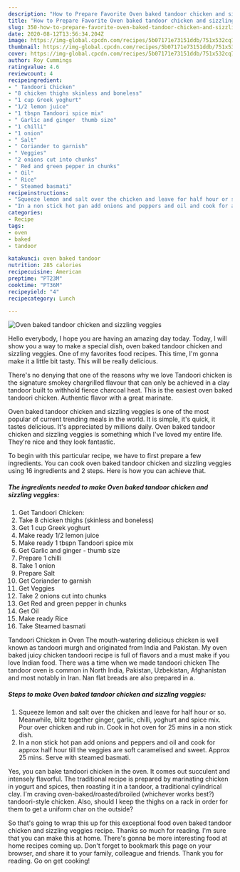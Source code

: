 ```yaml
---
description: "How to Prepare Favorite Oven baked tandoor chicken and sizzling veggies"
title: "How to Prepare Favorite Oven baked tandoor chicken and sizzling veggies"
slug: 350-how-to-prepare-favorite-oven-baked-tandoor-chicken-and-sizzling-veggies
date: 2020-08-12T13:56:34.204Z
image: https://img-global.cpcdn.com/recipes/5b07171e73151ddb/751x532cq70/oven-baked-tandoor-chicken-and-sizzling-veggies-recipe-main-photo.jpg
thumbnail: https://img-global.cpcdn.com/recipes/5b07171e73151ddb/751x532cq70/oven-baked-tandoor-chicken-and-sizzling-veggies-recipe-main-photo.jpg
cover: https://img-global.cpcdn.com/recipes/5b07171e73151ddb/751x532cq70/oven-baked-tandoor-chicken-and-sizzling-veggies-recipe-main-photo.jpg
author: Roy Cummings
ratingvalue: 4.6
reviewcount: 4
recipeingredient:
- " Tandoori Chicken"
- "8 chicken thighs skinless and boneless"
- "1 cup Greek yoghurt"
- "1/2 lemon juice"
- "1 tbspn Tandoori spice mix"
- " Garlic and ginger  thumb size"
- "1 chilli"
- "1 onion"
- " Salt"
- " Coriander to garnish"
- " Veggies"
- "2 onions cut into chunks"
- " Red and green pepper in chunks"
- " Oil"
- " Rice"
- " Steamed basmati"
recipeinstructions:
- "Squeeze lemon and salt over the chicken and leave for half hour or so. Meanwhile, blitz together ginger, garlic, chilli, yoghurt and spice mix. Pour over chicken and rub in. Cook in hot oven for 25 mins in a non stick dish."
- "In a non stick hot pan add onions and peppers and oil and cook for approx half hour till the veggies are soft caramelised and sweet. Approx 25 mins. Serve with steamed basmati."
categories:
- Recipe
tags:
- oven
- baked
- tandoor

katakunci: oven baked tandoor 
nutrition: 285 calories
recipecuisine: American
preptime: "PT23M"
cooktime: "PT36M"
recipeyield: "4"
recipecategory: Lunch

---
```



![Oven baked tandoor chicken and sizzling veggies](https://img-global.cpcdn.com/recipes/5b07171e73151ddb/751x532cq70/oven-baked-tandoor-chicken-and-sizzling-veggies-recipe-main-photo.jpg)

Hello everybody, I hope you are having an amazing day today. Today, I will show you a way to make a special dish, oven baked tandoor chicken and sizzling veggies. One of my favorites food recipes. This time, I'm gonna make it a little bit tasty. This will be really delicious.

There&#39;s no denying that one of the reasons why we love Tandoori chicken is the signature smokey chargrilled flavour that can only be achieved in a clay tandoor built to withhold fierce charcoal heat. This is the easiest oven baked tandoori chicken. Authentic flavor with a great marinate.

Oven baked tandoor chicken and sizzling veggies is one of the most popular of current trending meals in the world. It is simple, it's quick, it tastes delicious. It's appreciated by millions daily. Oven baked tandoor chicken and sizzling veggies is something which I've loved my entire life. They're nice and they look fantastic.


To begin with this particular recipe, we have to first prepare a few ingredients. You can cook oven baked tandoor chicken and sizzling veggies using 16 ingredients and 2 steps. Here is how you can achieve that.

<!--inarticleads1-->

##### The ingredients needed to make Oven baked tandoor chicken and sizzling veggies:

1. Get  Tandoori Chicken:
1. Take 8 chicken thighs (skinless and boneless)
1. Get 1 cup Greek yoghurt
1. Make ready 1/2 lemon juice
1. Make ready 1 tbspn Tandoori spice mix
1. Get  Garlic and ginger - thumb size
1. Prepare 1 chilli
1. Take 1 onion
1. Prepare  Salt
1. Get  Coriander to garnish
1. Get  Veggies
1. Take 2 onions cut into chunks
1. Get  Red and green pepper in chunks
1. Get  Oil
1. Make ready  Rice
1. Take  Steamed basmati


Tandoori Chicken in Oven The mouth-watering delicious chicken is well known as tandoori murgh and originated from India and Pakistan. My oven baked juicy chicken tandoori recipe is full of flavors and a must make if you love Indian food. There was a time when we made tandoori chicken The tandoor oven is common in North India, Pakistan, Uzbekistan, Afghanistan and most notably in Iran. Nan flat breads are also prepared in a. 

<!--inarticleads2-->

##### Steps to make Oven baked tandoor chicken and sizzling veggies:

1. Squeeze lemon and salt over the chicken and leave for half hour or so. Meanwhile, blitz together ginger, garlic, chilli, yoghurt and spice mix. Pour over chicken and rub in. Cook in hot oven for 25 mins in a non stick dish.
1. In a non stick hot pan add onions and peppers and oil and cook for approx half hour till the veggies are soft caramelised and sweet. Approx 25 mins. Serve with steamed basmati.


Yes, you can bake tandoori chicken in the oven. It comes out succulent and intensely flavorful. The traditional recipe is prepared by marinating chicken in yogurt and spices, then roasting it in a tandoor, a traditional cylindrical clay. I&#39;m craving oven-baked/roasted/broiled (whichever works best?) tandoori-style chicken. Also, should I keep the thighs on a rack in order for them to get a uniform char on the outside? 

So that's going to wrap this up for this exceptional food oven baked tandoor chicken and sizzling veggies recipe. Thanks so much for reading. I'm sure that you can make this at home. There's gonna be more interesting food at home recipes coming up. Don't forget to bookmark this page on your browser, and share it to your family, colleague and friends. Thank you for reading. Go on get cooking!
